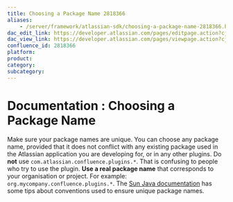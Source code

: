 ```yaml
---
title: Choosing a Package Name 2818366
aliases:
    - /server/framework/atlassian-sdk/choosing-a-package-name-2818366.html
dac_edit_link: https://developer.atlassian.com/pages/editpage.action?cjm=wozere&pageId=2818366
dac_view_link: https://developer.atlassian.com/pages/viewpage.action?cjm=wozere&pageId=2818366
confluence_id: 2818366
platform:
product:
category:
subcategory:
---
```

# Documentation : Choosing a Package Name

Make sure your package names are unique. You can choose any package name, provided that it does not conflict with any existing package used in the Atlassian application you are developing for, or in any other plugins. Do **not** use `com.atlassian.confluence.plugins.*`. That is confusing to people who try to use the plugin. **Use a real package name** that corresponds to your organisation or project. For example: `org.mycompany.confluence.plugins.*`. The <a href="http://java.sun.com/docs/books/jls/second_edition/html/packages.doc.html#40169" class="external-link">Sun Java documentation</a> has some tips about conventions used to ensure unique package names.

 
















































































































































































































































































































